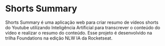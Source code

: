 # Shorts Summary
Shorts Summary é uma aplicação web para criar resumo de vídeos shorts do Youtube utilizando Inteligência Artificial para transcrever o conteúdo do vídeo e realizar o resumo do conteúdo. 
Esse projeto é desenvolvido na trilha Foundations na edição NLW IA da Rocketseat.
